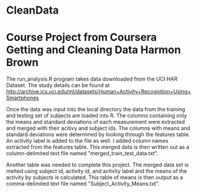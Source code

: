 CleanData
=========

Course Project from Coursera Getting and Cleaning Data
Harmon Brown
=========

The run_analysis.R program takes data downloaded from the UCI HAR Dataset.  The study details can be found at http://archive.ics.uci.edu/ml/datasets/Human+Activity+Recognition+Using+Smartphones 

Once the data was input into the local directory the data from the training and testing set of subjects are loaded into R.
The columns containing only the means and standard deviations of each measurement were extracted and merged with their acitivy and subject ids.  The columns with means and standard deviations were determined by looking through the features table.  An activity label is added to the file as well.  I added column names extracted from the features table.  This merged data is then written out as a column-delimited text file named "merged_train_test_data.txt".  

Another table was needed to complete this project.  The merged data set is melted using subject id, activity id, and activity label and the means of the activity by subjects is calculated.  This table of means is then output as a comma-delimited text file named "Subject_Activity_Means.txt".
